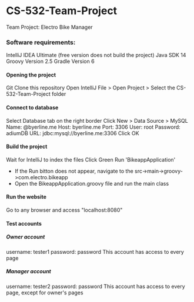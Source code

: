 # CS-532-Team-Project
Team Project: Electro Bike Manager

### Software requirements:
IntelliJ IDEA Ultimate (free version does not build the project)
Java SDK 14
Groovy Version 2.5
Gradle Version 6

#### Opening the project
Git Clone this repository
Open IntelliJ
File > Open Project > Select the CS-532-Team-Project folder

#### Connect to database
Select Database tab on the right border
Click New > Data Source > MySQL
Name: @byerline.me
Host: byerline.me
Port: 3306
User: root
Password: adiumDB
URL: jdbc:mysql://byerline.me:3306
Click OK

#### Build the project
Wait for IntelliJ to index the files
Click Green Run 'BikeappApplication'
 * If the Run bitton does not appear, navigate to the src->main->groovy->com.electro.bikeapp
 * Open the BikeappApplication.groovy file and run the main class

#### Run the website
Go to any browser and access "localhost:8080"

#### Test accounts
##### Owner account
username: tester1
password: password
This account has access to every page

##### Manager account
username: tester2
password: password
This account has access to every page, except for owner's pages

